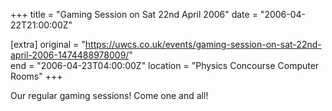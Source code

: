 +++
title = "Gaming Session on Sat 22nd April 2006"
date = "2006-04-22T21:00:00Z"

[extra]
original = "https://uwcs.co.uk/events/gaming-session-on-sat-22nd-april-2006-1474488978009/"    
end = "2006-04-23T04:00:00Z"
location = "Physics Concourse Computer Rooms"
+++

Our regular gaming sessions\! Come one and all\!

